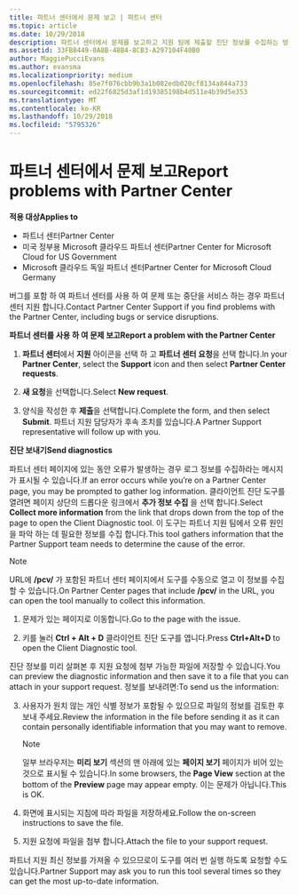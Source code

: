 ```yaml
---
title: 파트너 센터에서 문제 보고 | 파트너 센터
ms.topic: article
ms.date: 10/29/2018
description: 파트너 센터에서 문제를 보고하고 지원 팀에 제출할 진단 정보를 수집하는 방법
ms.assetid: 33FB8449-0A8B-48B4-8CB3-A297104F40B0
author: MaggiePucciEvans
ms.author: evansma
ms.localizationpriority: medium
ms.openlocfilehash: 85e7f076cbb9b3a1b082edb020cf8134a844a733
ms.sourcegitcommit: ed22f6825d3af1d19385198b4d511e4b39d5e353
ms.translationtype: MT
ms.contentlocale: ko-KR
ms.lasthandoff: 10/29/2018
ms.locfileid: "5795326"
---
```

# <a name="report-problems-with-partner-center"></a><span data-ttu-id="b5c48-103">파트너 센터에서 문제 보고</span><span class="sxs-lookup"><span data-stu-id="b5c48-103">Report problems with Partner Center</span></span>

**<span data-ttu-id="b5c48-104">적용 대상</span><span class="sxs-lookup"><span data-stu-id="b5c48-104">Applies to</span></span>**

-  <span data-ttu-id="b5c48-105">파트너 센터</span><span class="sxs-lookup"><span data-stu-id="b5c48-105">Partner Center</span></span>
-  <span data-ttu-id="b5c48-106">미국 정부용 Microsoft 클라우드 파트너 센터</span><span class="sxs-lookup"><span data-stu-id="b5c48-106">Partner Center for Microsoft Cloud for US Government</span></span>
-  <span data-ttu-id="b5c48-107">Microsoft 클라우드 독일 파트너 센터</span><span class="sxs-lookup"><span data-stu-id="b5c48-107">Partner Center for Microsoft Cloud Germany</span></span>

<span data-ttu-id="b5c48-108">버그를 포함 하 여 파트너 센터를 사용 하 여 문제 또는 중단을 서비스 하는 경우 파트너 센터 지원 합니다.</span><span class="sxs-lookup"><span data-stu-id="b5c48-108">Contact Partner Center Support if you find problems with the Partner Center, including bugs or service disruptions.</span></span>

**<span data-ttu-id="b5c48-109">파트너 센터를 사용 하 여 문제 보고</span><span class="sxs-lookup"><span data-stu-id="b5c48-109">Report a problem with the Partner Center</span></span>**

1.  <span data-ttu-id="b5c48-110">**파트너 센터**에서 **지원** 아이콘을 선택 하 고 **파트너 센터 요청**을 선택 합니다.</span><span class="sxs-lookup"><span data-stu-id="b5c48-110">In your **Partner Center**, select the **Support** icon and then select **Partner Center requests**.</span></span>

2.  <span data-ttu-id="b5c48-111">**새 요청**을 선택합니다.</span><span class="sxs-lookup"><span data-stu-id="b5c48-111">Select **New request**.</span></span>

3.  <span data-ttu-id="b5c48-112">양식을 작성한 후 **제출**을 선택합니다.</span><span class="sxs-lookup"><span data-stu-id="b5c48-112">Complete the form, and then select **Submit**.</span></span> <span data-ttu-id="b5c48-113">파트너 지원 담당자가 후속 조치를 있습니다.</span><span class="sxs-lookup"><span data-stu-id="b5c48-113">A Partner Support representative will follow up with you.</span></span>

**<span data-ttu-id="b5c48-114">진단 보내기</span><span class="sxs-lookup"><span data-stu-id="b5c48-114">Send diagnostics</span></span>**

<span data-ttu-id="b5c48-115">파트너 센터 페이지에 있는 동안 오류가 발생하는 경우 로그 정보를 수집하라는 메시지가 표시될 수 있습니다.</span><span class="sxs-lookup"><span data-stu-id="b5c48-115">If an error occurs while you’re on a Partner Center page, you may be prompted to gather log information.</span></span> <span data-ttu-id="b5c48-116">클라이언트 진단 도구를 열려면 페이지 상단의 드롭다운 링크에서 **추가 정보 수집** 을 선택 합니다.</span><span class="sxs-lookup"><span data-stu-id="b5c48-116">Select **Collect more information** from the link that drops down from the top of the page to open the Client Diagnostic tool.</span></span> <span data-ttu-id="b5c48-117">이 도구는 파트너 지원 팀에서 오류 원인을 파악 하는 데 필요한 정보를 수집 합니다.</span><span class="sxs-lookup"><span data-stu-id="b5c48-117">This tool gathers information that the Partner Support team needs to determine the cause of the error.</span></span> 

>[!NOTE]
><span data-ttu-id="b5c48-118">URL에 **/pcv/** 가 포함된 파트너 센터 페이지에서 도구를 수동으로 열고 이 정보를 수집할 수 있습니다.</span><span class="sxs-lookup"><span data-stu-id="b5c48-118">On Partner Center pages that include **/pcv/** in the URL, you can open the tool manually to collect this information.</span></span>

1.  <span data-ttu-id="b5c48-119">문제가 있는 페이지로 이동합니다.</span><span class="sxs-lookup"><span data-stu-id="b5c48-119">Go to the page with the issue.</span></span>

2.  <span data-ttu-id="b5c48-120">키를 눌러 **Ctrl + Alt + D** 클라이언트 진단 도구를 엽니다.</span><span class="sxs-lookup"><span data-stu-id="b5c48-120">Press **Ctrl+Alt+D** to open the Client Diagnostic tool.</span></span>

<span data-ttu-id="b5c48-121">진단 정보를 미리 살펴본 후 지원 요청에 첨부 가능한 파일에 저장할 수 있습니다.</span><span class="sxs-lookup"><span data-stu-id="b5c48-121">You can preview the diagnostic information and then save it to a file that you can attach in your support request.</span></span> <span data-ttu-id="b5c48-122">정보를 보내려면:</span><span class="sxs-lookup"><span data-stu-id="b5c48-122">To send us the information:</span></span>

3.  <span data-ttu-id="b5c48-123">사용자가 원치 않는 개인 식별 정보가 포함될 수 있으므로 파일의 정보를 검토한 후 보내 주세요.</span><span class="sxs-lookup"><span data-stu-id="b5c48-123">Review the information in the file before sending it as it can contain personally identifiable information that you may want to remove.</span></span> 

    >[!NOTE]
    ><span data-ttu-id="b5c48-124">일부 브라우저는 **미리 보기** 섹션의 맨 아래에 있는 **페이지 보기** 페이지가 비어 있는 것으로 표시될 수 있습니다.</span><span class="sxs-lookup"><span data-stu-id="b5c48-124">In some browsers, the **Page View** section at the bottom of the **Preview** page may appear empty.</span></span> <span data-ttu-id="b5c48-125">이는 문제가 아닙니다.</span><span class="sxs-lookup"><span data-stu-id="b5c48-125">This is OK.</span></span>

4.  <span data-ttu-id="b5c48-126">화면에 표시되는 지침에 따라 파일을 저장하세요.</span><span class="sxs-lookup"><span data-stu-id="b5c48-126">Follow the on-screen instructions to save the file.</span></span>

5.  <span data-ttu-id="b5c48-127">지원 요청에 파일을 첨부 합니다.</span><span class="sxs-lookup"><span data-stu-id="b5c48-127">Attach the file to your support request.</span></span>

<span data-ttu-id="b5c48-128">파트너 지원 최신 정보를 가져올 수 있으므로이 도구를 여러 번 실행 하도록 요청할 수도 있습니다.</span><span class="sxs-lookup"><span data-stu-id="b5c48-128">Partner Support may ask you to run this tool several times so they can get the most up-to-date information.</span></span>

